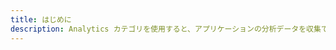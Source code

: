 ```yaml
---
title: はじめに
description: Analytics カテゴリを使用すると、アプリケーションの分析データを収集できます。 Analytics カテゴリには、Amazon PinpointとAmazon Kinesisが組み込まれています(Kinesisサポートは現在、Ampliify JavaScriptライブラリでのみ利用できます)。
---
```


<inline-fragment platform="js" src="~/lib/analytics/fragments/js/getting-started.md"></inline-fragment> <inline-fragment platform="ios" src="~/lib/analytics/fragments/native_common/getting-started/common.md"></inline-fragment> <inline-fragment platform="android" src="~/lib/analytics/fragments/native_common/getting-started/common.md"></inline-fragment> <inline-fragment platform="flutter" src="~/lib/analytics/fragments/native_common/getting-started/common.md"></inline-fragment>
